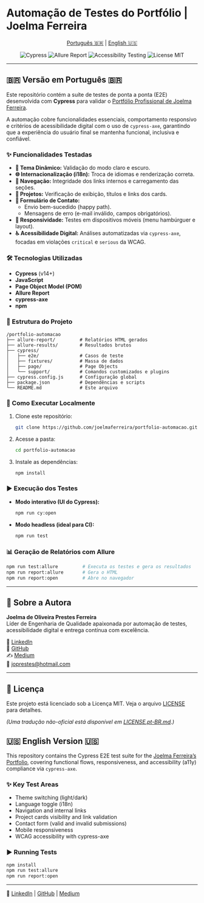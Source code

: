 # Automação de Testes do Portfólio | Joelma Ferreira

<p align="center">
  <a href="#-versão-em-português-br">Português 🇧🇷</a> | 
  <a href="#-english-version-us">English 🇺🇸</a>
</p>

<p align="center">
  <img src="https://img.shields.io/badge/Cypress-v14.x-brightgreen?style=for-the-badge&logo=cypress&logoColor=white" alt="Cypress">
  <img src="https://img.shields.io/badge/Report-Allure-orange?style=for-the-badge&logo=allure&logoColor=white" alt="Allure Report">
  <img src="https://img.shields.io/badge/A11y-cypress--axe-blueviolet?style=for-the-badge" alt="Accessibility Testing">
  <img src="https://img.shields.io/badge/license-MIT-blue?style=for-the-badge" alt="License MIT">
</p>

---

## 🇧🇷 Versão em Português 🇧🇷

Este repositório contém a suíte de testes de ponta a ponta (E2E) desenvolvida com **Cypress** para validar o [Portfólio Profissional de Joelma Ferreira](https://github.com/joelmaferreira/portfolio).

A automação cobre funcionalidades essenciais, comportamento responsivo e critérios de acessibilidade digital com o uso de `cypress-axe`, garantindo que a experiência do usuário final se mantenha funcional, inclusiva e confiável.

### ✨ Funcionalidades Testadas

* **🎨 Tema Dinâmico:** Validação do modo claro e escuro.
* **🌐 Internacionalização (i18n):** Troca de idiomas e renderização correta.
* **🧭 Navegação:** Integridade dos links internos e carregamento das seções.
* **📁 Projetos:** Verificação de exibição, títulos e links dos cards.
* **📨 Formulário de Contato:** 
  * Envio bem-sucedido (happy path).
  * Mensagens de erro (e-mail inválido, campos obrigatórios).
* **📱 Responsividade:** Testes em dispositivos móveis (menu hambúrguer e layout).
* **♿ Acessibilidade Digital:** Análises automatizadas via `cypress-axe`, focadas em violações `critical` e `serious` da WCAG.

### 🛠️ Tecnologias Utilizadas

* **Cypress** (v14+)
* **JavaScript**
* **Page Object Model (POM)**
* **Allure Report**
* **cypress-axe**
* **npm**

### 📂 Estrutura do Projeto

```
/portfolio-automacao
├── allure-report/         # Relatórios HTML gerados
├── allure-results/        # Resultados brutos
├── cypress/
│   ├── e2e/               # Casos de teste
│   ├── fixtures/          # Massa de dados
│   ├── page/              # Page Objects
│   └── support/           # Comandos customizados e plugins
├── cypress.config.js      # Configuração global
├── package.json           # Dependências e scripts
└── README.md              # Este arquivo
```

### 🚀 Como Executar Localmente

1. Clone este repositório:
    ```bash
    git clone https://github.com/joelmaferreira/portfolio-automacao.git
    ```
2. Acesse a pasta:
    ```bash
    cd portfolio-automacao
    ```
3. Instale as dependências:
    ```bash
    npm install
    ```

### ▶️ Execução dos Testes

* **Modo interativo (UI do Cypress):**
    ```bash
    npm run cy:open
    ```

* **Modo headless (ideal para CI):**
    ```bash
    npm run test
    ```

### 📊 Geração de Relatórios com Allure

```bash
npm run test:allure         # Executa os testes e gera os resultados
npm run report:allure       # Gera o HTML
npm run report:open         # Abre no navegador
```

---

## 🙋 Sobre a Autora

**Joelma de Oliveira Prestes Ferreira**  
Líder de Engenharia de Qualidade apaixonada por automação de testes, acessibilidade digital e entrega contínua com excelência.

🔗 [LinkedIn](https://www.linkedin.com/in/joprestes84/)  
🔗 [GitHub](https://github.com/joelmaferreira)  
✍️ [Medium](https://medium.com/@joprestes)  
📧 joprestes@hotmail.com

---

## 📄 Licença

Este projeto está licenciado sob a Licença MIT. Veja o arquivo [LICENSE](LICENSE) para detalhes.

*(Uma tradução não-oficial está disponível em [LICENSE.pt-BR.md](LICENSE.pt-BR.md).)*

## 🇺🇸 English Version 🇺🇸

This repository contains the Cypress E2E test suite for the [Joelma Ferreira’s Portfolio](https://github.com/joelmaferreira/portfolio), covering functional flows, responsiveness, and accessibility (a11y) compliance via `cypress-axe`.

### ✨ Key Test Areas

* Theme switching (light/dark)
* Language toggle (i18n)
* Navigation and internal links
* Project cards visibility and link validation
* Contact form (valid and invalid submissions)
* Mobile responsiveness
* WCAG accessibility with cypress-axe

### ▶️ Running Tests

```bash
npm install
npm run test:allure
npm run report:open
```

---

🔗 [LinkedIn](https://www.linkedin.com/in/joprestes84/) | [GitHub](https://github.com/joelmaferreira) | [Medium](https://medium.com/@joprestes)
